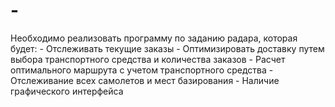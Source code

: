 # -
Необходимо реализовать программу по заданию радара, которая будет: - Отслеживать текущие заказы - Оптимизировать доставку путем выбора транспортного средства и количества заказов - Расчет оптимального маршрута с учетом транспортного средства - Отслеживание всех самолетов и мест базирования - Наличие графического интерфейса
